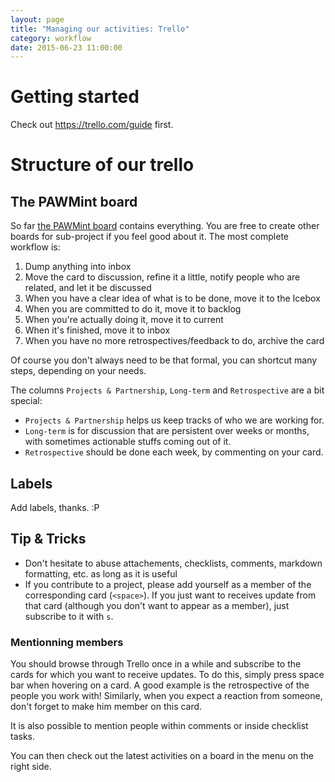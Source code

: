 ```yaml
---
layout: page
title: "Managing our activities: Trello"
category: workflow
date: 2015-06-23 11:00:00
---
```


# Getting started

Check out https://trello.com/guide first.

# Structure of our trello

## The PAWMint board

So far [the PAWMint board](https://trello.com/b/gQLL3PGn/pawmint) contains everything. You are free to create other boards for sub-project if you feel good about it.
The most complete workflow is:

1. Dump anything into inbox
2. Move the card to discussion, refine it a little, notify people who are related, and let it be discussed
3. When you have a clear idea of what is to be done, move it to the Icebox
4. When you are committed to do it, move it to backlog
5. When you're actually doing it, move it to current
6. When it's finished, move it to inbox
7. When you have no more retrospectives/feedback to do, archive the card

Of course you don't always need to be that formal, you can shortcut many steps, depending on your needs.

The columns `Projects & Partnership`, `Long-term` and `Retrospective` are a bit special:

* `Projects & Partnership` helps us keep tracks of who we are working for.
* `Long-term` is for discussion that are persistent over weeks or months, with sometimes actionable stuffs coming out of it.
* `Retrospective` should be done each week, by commenting on your card.

## Labels

Add labels, thanks. :P

## Tip & Tricks

* Don't hesitate to abuse attachements, checklists, comments, markdown formatting, etc. as long as it is useful
* If you contribute to a project, please add yourself as a member of the corresponding card (`<space>`). If you just want to receives update from that card (although you don't want to appear as a member), just subscribe to it with `s`.

### Mentionning members

You should browse through Trello once in a while and subscribe to the cards for which you want to receive updates. To do this, simply press space bar when hovering on a card. A good example is the retrospective of the people you work with! Similarly, when you expect a reaction from someone, don't forget to make him member on this card.

It is also possible to mention people within comments or inside checklist tasks.

You can then check out the latest activities on a board in the menu on the right side.
